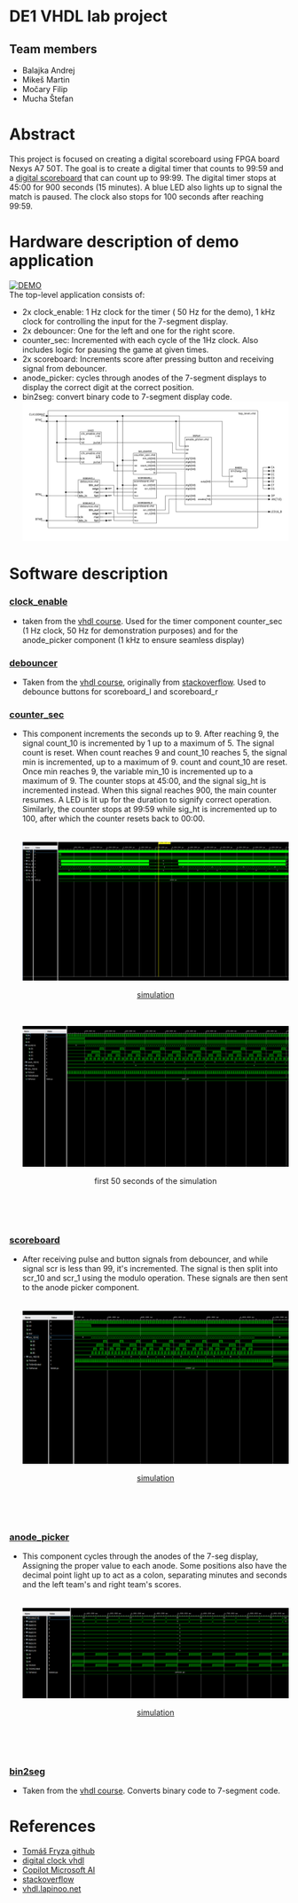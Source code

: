 # DE1 VHDL lab project
## Team members
- Balajka Andrej
- Mikeš Martin
- Močary Filip
- Mucha Štefan

# Abstract
This project is focused on creating a digital scoreboard using FPGA board Nexys A7 50T. 
The goal is to create a digital timer that counts to 99:59 and a [digital scoreboard](https://github.com/baland1/DE1_Digital_clock/blob/main/DE1%20project/Digital_Scoreboard/Digital_Scoreboard.runs/impl_1/top_level.bit) that can count up to 99:99.
The digital timer stops at 45:00 for 900 seconds (15 minutes). A blue LED also lights up to signal the match is paused. The clock also stops for 100 seconds after reaching 99:59.
# Hardware description of demo application
[![DEMO](https://img.youtube.com/vi/V-X2oO7Ix2E/0.jpg)](https://www.youtube.com/watch?v=V-X2oO7Ix2E)
<br/>
The top-level application consists of:
- 2x clock_enable: 1 Hz clock for the timer ( 50 Hz for the demo), 1 kHz clock for controlling the input for the 7-segment display.
- 2x debouncer: One for the left and one for the right score.
- counter_sec: Incremented with each cycle of the 1Hz clock. Also includes logic for pausing the game at given times.
- 2x scoreboard: Increments score after pressing button and receiving signal from debouncer.
- anode_picker: cycles through anodes of the 7-segment displays to display the correct digit at the correct position.
- bin2seg: convert binary code to 7-segment display code. 
![top-level](images/top_level.svg)
# Software description
### [clock_enable](https://github.com/baland1/DE1_Digital_clock/blob/main/DE1%20project/Digital_Scoreboard/Digital_Scoreboard.srcs/sources_1/new/clock_enable.vhd)
- taken from the [vhdl course](https://github.com/tomas-fryza/vhdl-labs/blob/master/solutions/lab5-counter/clock_en.vhd). Used for the timer component counter_sec (1 Hz clock, 50 Hz for demonstration purposes) and for the anode_picker component (1 kHz to ensure seamless display)<br/>
### [debouncer](https://github.com/baland1/DE1_Digital_clock/blob/main/DE1%20project/Digital_Scoreboard/Digital_Scoreboard.srcs/sources_1/new/debounce.vhd)
- Taken from the [vhdl course](https://github.com/tomas-fryza/vhdl-labs/tree/master/lab7-uart), originally from [stackoverflow](https://stackoverflow.com/questions/61630181/vhdl-button-debouncing-or-not-as-the-case-may-be). Used to debounce buttons for scoreboard_l and scoreboard_r <br/>
### [counter_sec](https://github.com/baland1/DE1_Digital_clock/blob/main/DE1%20project/Digital_Scoreboard/Digital_Scoreboard.srcs/sources_1/new/counter_sec.vhd)
- This component increments the seconds up to 9. After reaching 9, the signal count_10 is incremented by 1 up to a maximum of 5. The signal count is reset. When count reaches 9 and count_10 reaches 5, the signal min is incremented, up to a maximum of 9. count and count_10 are reset. Once min reaches 9, the variable min_10 is incremented up to a maximum of 9. The counter stops at 45:00, and the signal sig_ht is incremented instead. When this signal reaches 900, the main counter resumes. A LED is lit up for the duration to signify correct operation. Similarly, the counter stops at 99:59 while sig_ht is incremented up to 100, after which the counter resets back to 00:00.<br/>
<br/><br/>
![counter_sec_1](images/counter_sec_1.png) <p align="center">[simulation](https://github.com/baland1/DE1_Digital_clock/blob/main/DE1%20project/Digital_Scoreboard/Digital_Scoreboard.srcs/sim_1/new/counter_sec_tb.vhd)</p>
<br/><br/>
![counter_sec_2](images/counter_sec_2.png) <p align="center">first 50 seconds of the simulation</p>
<br/><br/><br/>
### [scoreboard](https://github.com/baland1/DE1_Digital_clock/blob/main/DE1%20project/Digital_Scoreboard/Digital_Scoreboard.srcs/sources_1/new/scoreboard.vhd)
- After receiving pulse and button signals from debouncer, and while signal scr is less than 99, it's incremented. The signal is then split into scr_10 and scr_1 using the modulo operation. These signals are then sent to the anode picker component.<br/><br/><br/>
![scoreboard](images/scoreboard_1.png) <p align="center">[simulation](https://github.com/baland1/DE1_Digital_clock/blob/main/DE1%20project/Digital_Scoreboard/Digital_Scoreboard.srcs/sim_1/new/scoreboard_tb.vhd)</p>
<br/><br/><br/>
### [anode_picker](https://github.com/baland1/DE1_Digital_clock/blob/main/DE1%20project/Digital_Scoreboard/Digital_Scoreboard.srcs/sources_1/new/anode_picker.vhd)
- This component cycles through the anodes of the 7-seg display, Assigning the proper value to each anode. Some positions also have the decimal point light up to act as a colon, separating minutes and seconds and the left team's and right team's scores.<br/><br/><br/>
![anodepicker](images/anodepicker_1.png) <p align="center">[simulation](https://github.com/baland1/DE1_Digital_clock/blob/main/DE1%20project/Digital_Scoreboard/Digital_Scoreboard.srcs/sim_1/new/anode_picker_tb.vhd)</p>
<br/><br/><br/>
### [bin2seg](https://github.com/baland1/DE1_Digital_clock/blob/main/DE1%20project/Digital_Scoreboard/Digital_Scoreboard.srcs/sources_1/imports/new/bin2seg.vhd)
- Taken from the [vhdl course](https://github.com/tomas-fryza/vhdl-labs/tree/master/lab3-segment). Converts binary code to 7-segment code.
  
# References
- [Tomáš Fryza github](https://github.com/tomas-fryza/vhdl-labs/tree/master)<br/>
- [digital clock vhdl](https://www.instructables.com/Digital-Clock-in-VHDL/)<br/>
- [Copilot Microsoft AI](https://copilot.microsoft.com)<br/>
- [stackoverflow](https://stackoverflow.com/questions/61630181/vhdl-button-debouncing-or-not-as-the-case-may-be)<br/>
- [vhdl.lapinoo.net](https://vhdl.lapinoo.net/)
